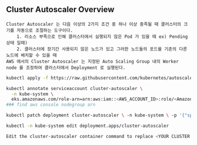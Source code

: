 ## Cluster Autoscaler Overview
    Cluster Autoscaler 는 다음 이상의 2가지 조건 중 하나 이상 충족될 때 클러스터의 크기를 자동으로 조절하는 도구이다.
        1. 리소스 부족으로 인해 클러스터에서 실행되지 않은 Pod 가 있을 때 ex) Pending 상태 일때)
        2. 클러스터에 장기간 사용되지 않은 노드가 있고 그러한 노드들의 포드를 기존의 다른 노드에 배치할 수 있을 때
    AWS 에서의 Cluster Autoscaler 는 지정된 Auto Scaling Group 내의 Worker node 를 조정하여 클러스터에서 Deployment 로 실행된다.

```sh
kubectl apply -f https://raw.githubusercontent.com/kubernetes/autoscaler/master/cluster-autoscaler/cloudprovider/aws/examples/cluster-autoscaler-autodiscover.yaml

kubectl annotate serviceaccount cluster-autoscaler \
  -n kube-system \
  eks.amazonaws.com/role-arn=arn:aws:iam::<AWS_ACCOUNT_ID>:role/<AmazonEKSClusterAutoscalerRole>
### find aws console nodegroup arn

kubectl patch deployment cluster-autoscaler \ -n kube-system \ -p '{"spec":{"template":{"metadata":{"annotations":{"cluster-autoscaler.kubernetes.io/safe-to-evict": "false"}}}}}'

kubectl -n kube-system edit deployment.apps/cluster-autoscaler

Edit the cluster-autoscaler container command to replace <YOUR CLUSTER NAME> (including <>) with your cluster's name, and add the following options.
```